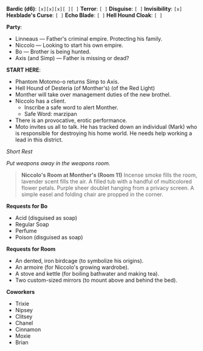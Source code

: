 **Bardic (d6)**: `[x][x][x][ ][ ]`
**Terror**: `[ ]`
**Disguise**: `[ ]`
**Invisibility**: `[x]`
**Hexblade's Curse**: `[ ]`
**Echo Blade**: `[ ]`
**Hell Hound Cloak**: `[ ]`

**Party**:
- Linneaus — Father's criminal empire. Protecting his family.
- Niccolo — Looking to start his own empire.
- Bo — Brother is being hunted.
- Axis (and Simp) — Father is missing or dead?

**START HERE**: 

- Phantom Motomo-o returns Simp to Axis.
- Hell Hound of Desteria (of Monther's) (of the Red Light)
- Monther will take over management duties of the new brothel.
- Niccolo has a client.
	- Inscribe a safe word to alert Monther.
	- Safe Word: marzipan
- There is an provocative, erotic performance.
- Moto invites us all to talk. He has tracked down an individual (Mark) who is responsible for destroying his home world. He needs help working a lead in this district.

*Short Rest*

*Put weapons away in the weapons room.*

> **Niccolo's Room at Monther's (Room 11)**
> Incense smoke fills the room, lavender scent fills the air. A filled tub with a handful of multicolored flower petals. Purple sheer doublet hanging from a privacy screen. A simple easel and folding chair are propped in the corner.

**Requests for Bo**
- Acid (disguised as soap)
- Regular Soap
- Perfume
- Poison (disguised as soap)

**Requests for Room**
- An dented, iron birdcage (to symbolize his origins).
- An armoire (for Niccolo's growing wardrobe).
- A stove and kettle (for boiling bathwater and making tea).
- Two custom-sized mirrors (to mount above and behind the bed).

**Coworkers**
- Trixie
- Nipsey
- Clitsey
- Chanel
- Cinnamon
- Moxie
- Brian